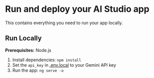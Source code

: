 # Run and deploy your AI Studio app

This contains everything you need to run your app locally.

## Run Locally

**Prerequisites:**  Node.js


1. Install dependencies:
   `npm install`
2. Set the `api_key` in [.env.local](.env.local) to your Gemini API key
3. Run the app:
   `ng serve -o`
